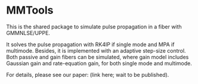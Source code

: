 # MMTools
This is the shared package to simulate pulse propagation in a fiber with GMMNLSE/UPPE.

It solves the pulse propagation with RK4IP if single mode and MPA if multimode. Besides, it is implemented with an adaptive step-size control. Both passive and gain fibers can be simulated, where gain model includes Gaussian gain and rate-equation gain, for both single mode and multimode.

For details, please see our paper: (link here; wait to be published).
